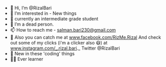 - 👋 Hi, I’m @RizalBari
- 👀 I’m interested in - New things
- 🌱 currently an intermediate grade student
- 💞️ I’m a dead person.
- 📫 How to reach me - salman.bari230@gmail.com
- 💬 Also you can catch me at www.facebook.com/RizMe.Rizal
And check out some of my clicks (i'm a clicker also 😷) at www.instagram.com/_.rizal.bari._
 Twitter @RizalBari
- 📍 New in these 'coding' things 
- 👨‍🚀 Ever learner

<!---
RizalBari/RizalBari is a ✨ special ✨ repository because its `README.md` (this file) appears on your GitHub profile.
You can click the Preview link to take a look at your changes.
--->
